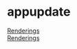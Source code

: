 # appupdate
[Renderings](https://github.com/loginname-xhj/appupdate/blob/master/ScreenShots/app%E6%A3%80%E6%9F%A5%E6%9B%B4%E6%96%B0.gif)  
[Renderings](https://github.com/loginname-xhj/appupdate/blob/master/ScreenShots/%E8%BD%AF%E4%BB%B6%E5%90%AF%E5%8A%A8%E6%9B%B4%E6%96%B0.gif)  
